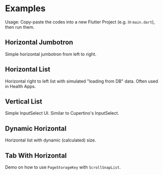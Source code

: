 # Examples
Usage: Copy-paste the codes into a new Flutter Project (e.g. in `main.dart`), then run them.

## Horizontal Jumbotron
Simple horizontal jumbotron from left to right.

## Horizontal List
Horizontal right to left list with simulated "loading from DB" data. Often used in Health Apps.

## Vertical List
Simple InputSelect UI. Similar to Cupertino's InputSelect.

## Dynamic Horizontal
Horizontal list with dynamic (calculated) size.

## Tab With Horizontal
Demo on how to use `PageStorageKey` with `ScrollSnapList`.
